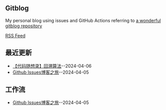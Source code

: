 
## Gitblog
My personal blog using issues and GitHub Actions referring to [a wonderful gitblog repository](https://github.com/yihong0618/gitblog)

[RSS Feed](https://raw.githubusercontent.com/dingyue772/gitBlog/main/feed.xml)

## 最近更新
- [【代码随想录】回溯算法](https://github.com/dingyue772/gitBlog/issues/2)--2024-04-06
- [Github Issues博客之旅](https://github.com/dingyue772/gitBlog/issues/1)--2024-04-05
## 工作流
- [Github Issues博客之旅](https://github.com/dingyue772/gitBlog/issues/1)--2024-04-05
